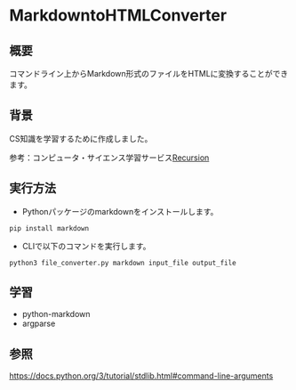 # MarkdowntoHTMLConverter
## 概要
コマンドライン上からMarkdown形式のファイルをHTMLに変換することができます。

## 背景
CS知識を学習するために作成しました。  
   
参考：コンピュータ・サイエンス学習サービス[Recursion](https://recursionist.io/)

## 実行方法
- Pythonパッケージのmarkdownをインストールします。
```
pip install markdown
```
- CLIで以下のコマンドを実行します。
```
python3 file_converter.py markdown input_file output_file
```
## 学習
- python-markdown
- argparse
## 参照
https://docs.python.org/3/tutorial/stdlib.html#command-line-arguments
